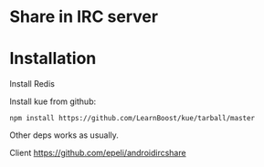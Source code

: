 # Share in IRC server

# Installation

Install Redis

Install kue from github:

    npm install https://github.com/LearnBoost/kue/tarball/master

Other deps works as usually.


Client https://github.com/epeli/androidircshare
